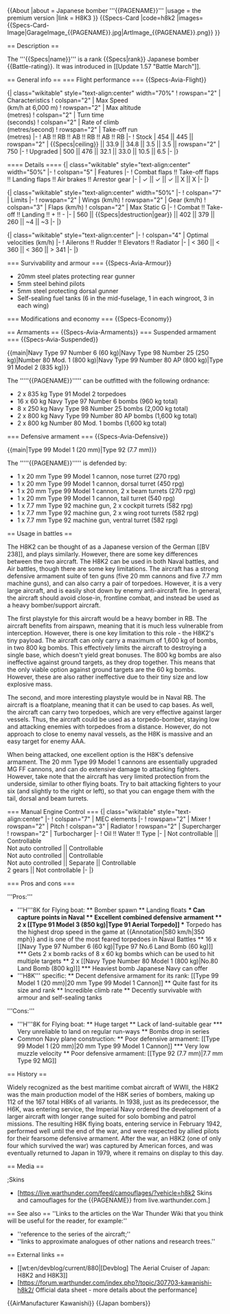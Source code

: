 {{About
|about = Japanese bomber '''{{PAGENAME}}'''
|usage = the premium version
|link = H8K3
}}
{{Specs-Card
|code=h8k2
|images={{Specs-Card-Image|GarageImage_{{PAGENAME}}.jpg|ArtImage\_{{PAGENAME}}.png}}
}}

== Description ==

<!-- ''In the description, the first part should be about the history of and the creation and combat usage of the aircraft, as well as its key features. In the second part, tell the reader about the aircraft in the game. Insert a screenshot of the vehicle, so that if the novice player does not remember the vehicle by name, he will immediately understand what kind of vehicle the article is talking about.'' -->

The '''{{Specs|name}}''' is a rank {{Specs|rank}} Japanese bomber {{Battle-rating}}. It was introduced in [[Update 1.57 "Battle March"]].

== General info ==
=== Flight performance ===
{{Specs-Avia-Flight}}

<!-- ''Describe how the aircraft behaves in the air. Speed, manoeuvrability, acceleration and allowable loads - these are the most important characteristics of the vehicle.'' -->

{| class="wikitable" style="text-align:center" width="70%"
! rowspan="2" | Characteristics
! colspan="2" | Max Speed<br>(km/h at 6,000 m)
! rowspan="2" | Max altitude<br>(metres)
! colspan="2" | Turn time<br>(seconds)
! colspan="2" | Rate of climb<br>(metres/second)
! rowspan="2" | Take-off run<br>(metres)
|-
! AB !! RB !! AB !! RB !! AB !! RB
|-
! Stock
| 454 || 445 || rowspan="2" | {{Specs|ceiling}} || 33.9 || 34.8 || 3.5 || 3.5 || rowspan="2" | 750
|-
! Upgraded
| 500 || 476 || 32.1 || 33.0 || 10.5 || 6.5
|-
|}

==== Details ====
{| class="wikitable" style="text-align:center" width="50%"
|-
! colspan="5" | Features
|-
! Combat flaps !! Take-off flaps !! Landing flaps !! Air brakes !! Arrestor gear
|-
| ✓ || ✓ || ✓ || X || X <!-- ✓ -->
|-
|}

{| class="wikitable" style="text-align:center" width="50%"
|-
! colspan="7" | Limits
|-
! rowspan="2" | Wings (km/h)
! rowspan="2" | Gear (km/h)
! colspan="3" | Flaps (km/h)
! colspan="2" | Max Static G
|-
! Combat !! Take-off !! Landing !! + !! -
|-
| 560 <!-- {{Specs|destruction|body}} --> || {{Specs|destruction|gear}} || 402 || 379 || 260 || ~4 || ~3
|-
|}

{| class="wikitable" style="text-align:center"
|-
! colspan="4" | Optimal velocities (km/h)
|-
! Ailerons !! Rudder !! Elevators !! Radiator
|-
| < 360 || < 360 || < 360 || > 341
|-
|}

=== Survivability and armour ===
{{Specs-Avia-Armour}}

<!-- ''Examine the survivability of the aircraft. Note how vulnerable the structure is and how secure the pilot is, whether the fuel tanks are armoured, etc. Describe the armour, if there is any, and also mention the vulnerability of other critical aircraft systems.'' -->

- 20mm steel plates protecting rear gunner
- 5mm steel behind pilots
- 5mm steel protecting dorsal gunner
- Self-sealing fuel tanks (6 in the mid-fuselage, 1 in each wingroot, 3 in each wing)

=== Modifications and economy ===
{{Specs-Economy}}

== Armaments ==
{{Specs-Avia-Armaments}}
=== Suspended armament ===
{{Specs-Avia-Suspended}}

<!-- ''Describe the aircraft's suspended armament: additional cannons under the wings, bombs, rockets and torpedoes. This section is especially important for bombers and attackers. If there is no suspended weaponry remove this subsection.'' -->

{{main|Navy Type 97 Number 6 (60 kg)|Navy Type 98 Number 25 (250 kg)|Number 80 Mod. 1 (800 kg)|Navy Type 99 Number 80 AP (800 kg)|Type 91 Model 2 (835 kg)}}

The '''''{{PAGENAME}}''''' can be outfitted with the following ordnance:

- 2 x 835 kg Type 91 Model 2 torpedoes
- 16 x 60 kg Navy Type 97 Number 6 bombs (960 kg total)
- 8 x 250 kg Navy Type 98 Number 25 bombs (2,000 kg total)
- 2 x 800 kg Navy Type 99 Number 80 AP bombs (1,600 kg total)
- 2 x 800 kg Number 80 Mod. 1 bombs (1,600 kg total)

=== Defensive armament ===
{{Specs-Avia-Defensive}}

<!-- ''Defensive armament with turret machine guns or cannons, crewed by gunners. Examine the number of gunners and what belts or drums are better to use. If defensive weaponry is not available, remove this subsection.'' -->

{{main|Type 99 Model 1 (20 mm)|Type 92 (7.7 mm)}}

The '''''{{PAGENAME}}''''' is defended by:

- 1 x 20 mm Type 99 Model 1 cannon, nose turret (270 rpg)
- 1 x 20 mm Type 99 Model 1 cannon, dorsal turret (450 rpg)
- 1 x 20 mm Type 99 Model 1 cannon, 2 x beam turrets (270 rpg)
- 1 x 20 mm Type 99 Model 1 cannon, tail turret (540 rpg)
- 1 x 7.7 mm Type 92 machine gun, 2 x cockpit turrets (582 rpg)
- 1 x 7.7 mm Type 92 machine gun, 2 x wing root turrets (582 rpg)
- 1 x 7.7 mm Type 92 machine gun, ventral turret (582 rpg)

== Usage in battles ==

<!-- ''Describe the tactics of playing in the aircraft, the features of using aircraft in a team and advice on tactics. Refrain from creating a "guide" - do not impose a single point of view, but instead, give the reader food for thought. Examine the most dangerous enemies and give recommendations on fighting them. If necessary, note the specifics of the game in different modes (AB, RB, SB).'' -->

The H8K2 can be thought of as a Japanese version of the German [[BV 238]], and plays similarly. However, there are some key differences between the two aircraft. The H8K2 can be used in both Naval battles, and Air battles, though there are some key limitations. The aircraft has a strong defensive armament suite of ten guns (five 20 mm cannons and five 7.7 mm machine guns), and can also carry a pair of torpedoes. However, it is a very large aircraft, and is easily shot down by enemy anti-aircraft fire. In general, the aircraft should avoid close-in, frontline combat, and instead be used as a heavy bomber/support aircraft.

The first playstyle for this aircraft would be a heavy bomber in RB. The aircraft benefits from airspawn, meaning that it is much less vulnerable from interception. However, there is one key limitation to this role - the H8K2's tiny payload. The aircraft can only carry a maximum of 1,600 kg of bombs, in two 800 kg bombs. This effectively limits the aircraft to destroying a single base, which doesn't yield great bonuses. The 800 kg bombs are also ineffective against ground targets, as they drop together. This means that the only viable option against ground targets are the 60 kg bombs. However, these are also rather ineffective due to their tiny size and low explosive mass.

The second, and more interesting playstyle would be in Naval RB. The aircraft is a floatplane, meaning that it can be used to cap bases. As well, the aircraft can carry two torpedoes, which are very effective against larger vessels. Thus, the aircraft could be used as a torpedo-bomber, staying low and attacking enemies with torpedoes from a distance. However, do not approach to close to enemy naval vessels, as the H8K is massive and an easy target for enemy AAA.

When being attacked, one excellent option is the H8K's defensive armament. The 20 mm Type 99 Model 1 cannons are essentially upgraded MG FF cannons, and can do extensive damage to attacking fighters. However, take note that the aircraft has very limited protection from the underside, similar to other flying boats. Try to bait attacking fighters to your six (and slightly to the right or left), so that you can engage them with the tail, dorsal and beam turrets.

=== Manual Engine Control ===
{| class="wikitable" style="text-align:center"
|-
! colspan="7" | MEC elements
|-
! rowspan="2" | Mixer
! rowspan="2" | Pitch
! colspan="3" | Radiator
! rowspan="2" | Supercharger
! rowspan="2" | Turbocharger
|-
! Oil !! Water !! Type
|-
| Not controllable || Controllable<br>Not auto controlled || Controllable<br>Not auto controlled || Controllable<br>Not auto controlled || Separate || Controllable<br>2 gears || Not controllable
|-
|}

=== Pros and cons ===

<!-- ''Summarise and briefly evaluate the vehicle in terms of its characteristics and combat effectiveness. Mark its pros and cons in the bulleted list. Try not to use more than 6 points for each of the characteristics. Avoid using categorical definitions such as "bad", "good" and the like - use substitutions with softer forms such as "inadequate" and "effective".'' -->

'''Pros:'''

- '''H'''8K for Flying boat:
  ** Bomber spawn
  ** Landing floats
  **\* Can capture points in Naval
  ** Excellent combined defensive armament
  ** 2 x [[Type 91 Model 3 (850 kg)|Type 91 Aerial Torpedo]] \*** Torpedo has the highest drop speed in the game at {{Annotation|580 km/h|350 mph}} and is one of the most feared torpedoes in Naval Battles
  ** 16 x [[Navy Type 97 Number 6 (60 kg)|Type 97 No.6 Land Bomb (60 kg)]] \*** Gets 2 x bomb racks of 8 x 60 kg bombs which can be used to hit multiple targets
  ** 2 x [[Navy Type Number 80 Model 1 (800 kg)|No.80 Land Bomb (800 kg)]] \*** Heaviest bomb Japanese Navy can offer
- '''H8K''' specific:
  ** Decent defensive armament for its rank: [[Type 99 Model 1 (20 mm)|20 mm Type 99 Model 1 Cannon]]
  ** Quite fast for its size and rank
  ** Incredible climb rate
  ** Decently survivable with armour and self-sealing tanks

'''Cons:'''

- '''H'''8K for Flying boat:
  ** Huge target
  ** Lack of land-suitable gear
  **\* Very unreliable to land on regular run-ways
  ** Bombs drop in series
- Common Navy plane construction:
  ** Poor defensive armament: [[Type 99 Model 1 (20 mm)|20 mm Type 99 Model 1 Cannon]] \*** Very low muzzle velocity
  \*\* Poor defensive armament: [[Type 92 (7.7 mm)|7.7 mm Type 92 MG]]

== History ==

<!-- ''Describe the history of the creation and combat usage of the aircraft in more detail than in the introduction. If the historical reference turns out to be too long, take it to a separate article, taking a link to the article about the vehicle and adding a block "/History" (example: <nowiki>https://wiki.warthunder.com/(Vehicle-name)/History</nowiki>) and add a link to it here using the <code>main</code> template. Be sure to reference text and sources by using <code><nowiki><ref></ref></nowiki></code>, as well as adding them at the end of the article with <code><nowiki><references /></nowiki></code>. This section may also include the vehicle's dev blog entry (if applicable) and the in-game encyclopedia description (under <code><nowiki>=== In-game description ===</nowiki></code>, also if applicable).'' -->

Widely recognized as the best maritime combat aircraft of WWII, the H8K2 was the main production model of the H8K series of bombers, making up 112 of the 167 total H8Ks of all variants. In 1938, just as its predecessor, the H6K, was entering service, the Imperial Navy ordered the development of a larger aircraft with longer range suited for solo bombing and patrol missions. The resulting H8K flying boats, entering service in February 1942, performed well until the end of the war, and were respected by allied pilots for their fearsome defensive armament. After the war, an H8K2 (one of only four which survived the war) was captured by American forces, and was eventually returned to Japan in 1979, where it remains on display to this day.

== Media ==

<!-- ''Excellent additions to the article would be video guides, screenshots from the game, and photos.'' -->

;Skins

- [https://live.warthunder.com/feed/camouflages/?vehicle=h8k2 Skins and camouflages for the {{PAGENAME}} from live.warthunder.com.]

== See also ==
''Links to the articles on the War Thunder Wiki that you think will be useful for the reader, for example:''

- ''reference to the series of the aircraft;''
- ''links to approximate analogues of other nations and research trees.''

== External links ==

<!-- ''Paste links to sources and external resources, such as:''
* ''topic on the official game forum;''
* ''other literature.'' -->

- [[wt:en/devblog/current/880|[Devblog] The Aerial Cruiser of Japan: H8K2 and H8K3]]
- [https://forum.warthunder.com/index.php?/topic/307703-kawanishi-h8k2/ Official data sheet - more details about the performance]

{{AirManufacturer Kawanishi}}
{{Japan bombers}}
